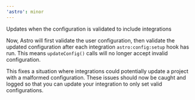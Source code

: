 ```yaml
---
'astro': minor
---
```


Updates when the configuration is validated to include integrations

Now, Astro will first validate the user configuration, then validate the updated configuration after each integration `astro:config:setup` hook has run. This means `updateConfig()` calls will no longer accept invalid configuration.

This fixes a situation where integrations could potentially update a project with a malformed configuration. These issues should now be caught and logged so that you can update your integration to only set valid configurations.

